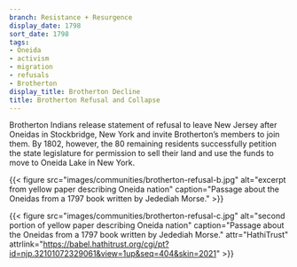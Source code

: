 ```yaml
---
branch: Resistance + Resurgence
display_date: 1798
sort_date: 1798
tags:
- Oneida
- activism
- migration
- refusals
- Brotherton
display_title: Brotherton Decline
title: Brotherton Refusal and Collapse
---
```


Brotherton Indians release statement of refusal to leave New Jersey after Oneidas in Stockbridge, New York and invite Brotherton’s members to join them. By 1802, however, the 80 remaining residents successfully petition the state legislature for permission to sell their land and use the funds to move to Oneida Lake in New York. 

{{< figure src="images/communities/brotherton-refusal-b.jpg" alt="excerpt from yellow paper describing Oneida nation" caption="Passage about the Oneidas from a 1797 book written by Jedediah Morse." >}}

{{< figure src="images/communities/brotherton-refusal-c.jpg" alt="second portion of yellow paper describing Oneida nation" caption="Passage about the Oneidas from a 1797 book written by Jedediah Morse." attr="HathiTrust" attrlink="https://babel.hathitrust.org/cgi/pt?id=njp.32101072329061&view=1up&seq=404&skin=2021" >}}
